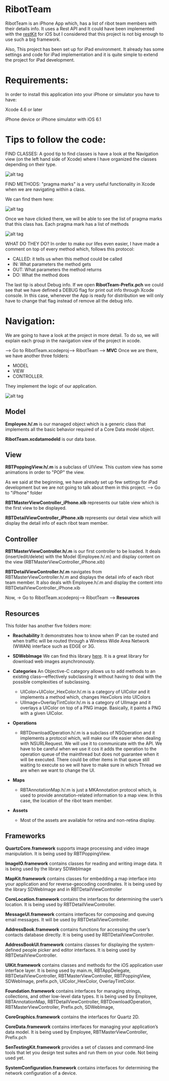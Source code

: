RibotTeam
=========

RibotTeam is an iPhone App which, has a list of ribot team members with their details info. 
It uses a Rest API and It could have been implemented with the [restKit](https://github.com/RestKit/RestKit) for iOS but I considered that this project is not big enough to use such a big framework.

Also, This project has been set up for iPad environment. It already has some settings and code for iPad implementation and it is quite simple to extend the project for iPad development.

Requirements:
============
In order to install this application into your iPhone or simulator you have to have:

   Xcode 4.6 or later

   iPhone device or iPhone simulator with iOS 6.1
   

Tips to follow the code:
=======================

FIND CLASSES: 
A good tip to find classes is have a look at the Navigation view (on the left hand side of Xcode) 
where I have organized the classes depending on their type.

![alt tag](http://emiliaregalado.com/ribotChallenge/navigationBar.png)

FIND METHODS: 
"pragma marks" is a very useful functionality in Xcode when we are navigating within a class.

We can find them here:

![alt tag](http://emiliaregalado.com/ribotChallenge/pragmaMarkClick.png)

Once we have clicked there, we will be able to see the list of pragma marks that this class has.
Each pragma mark has a list of methods

![alt tag](http://emiliaregalado.com/ribotChallenge/pragmaMarks.png)


WHAT DO THEY DO? 
In order to make our lifes even easier, I have made a comment on top of every method which, follows this protocol:

* CALLED: it tells us when this method could be called
* IN: What parameters the method gets
* OUT: What parameters the method returns
* DO: What the method does

The last tip is about Debug info.
If we open **RibotTeam-Prefix.pch** we could see that we have defined a DEBUG flag for print out info through Xcode console. In this case, whenever the App is ready for distribution we will only have to change that flag instead of remove all the debug info.


Navigation:
==========

We are going to have a look at the project in more detail. To do so, we will explain each group in the navigation view of the project in xcode.

--> Go to RibotTeam.xcodeproj--> RibotTeam --> **MVC**
Once we are there, we have another three folders:
   * MODEL 
   * VIEW 
   * CONTROLLER. 

They implement the logic of our application.

![alt tag](http://emiliaregalado.com/ribotChallenge/navigationExample.png)

Model
-----

**Employee.h/.m** is our managed object which is a generic class that implements all the basic behavior required of a Core Data model object.

**RibotTeam.xcdatamodeld** is our data base.

View
----

**RBTPoppingView.h/.m** is a subclass of UIView. This custom view has some animations in order to "POP" the view.

As we said at the beginning, we have already set up few settings for iPad development but we are not going to talk about them in this project.
--> Go to "iPhone" folder

**RBTMasterViewController_iPhone.xib**  represents our table view which is the first view to be displayed.

**RBTDetailViewController_iPhone.xib**  represents our detail view which will display the detail info of each ribot team member.

Controller
----------

**RBTMasterViewController.h/.m** is our first controller to be loaded. It deals (insert/edit/delete) with the Model (Employee.h/.m) and display content on the view (RBTMasterViewController_iPhone.xib)

**RBTDetailViewController.h/.m** navigates from RBTMasterViewController.h/.m and displays the detail info of each ribot team member. It also deals with Employee.h/.m and display the content into RBTDetailViewController_iPhone.xib




Now, -> Go to RibotTeam.xcodeproj--> RibotTeam --> **Resources**


Resources
---------
This folder has another five folders more: 
   
   * **Reachability** It demonstrates how to know when IP can be routed and when traffic will be routed through a Wireless Wide Area Network (WWAN) interface such as EDGE or 3G.

   * **SDWebImage** We can find this library [here](https://github.com/rs/SDWebImage). It is a great library for download web images asynchronously.
   
   * **Categories** An Objective-C category allows us to add methods to an existing class—effectively subclassing it without having to deal with the possible complexities of subclassing.
   
      * UIColor+UIColor_HexColor.h/.m is a category of UIColor and it implements a method which, changes HexColors into UIColors
      * UIImage+OverlayTintColor.h/.m is a category of UIImage and it overlays a UIColor on top of a PNG image. Basically, it paints a PNG with a given UIColor. 
      
   * **Operations**
   
      * RBTDownloadOperation.h/.m is a subclass of NSOperation and it implements a protocol which, will make our life easier when dealing with NSURLRequest. We will use it to communicate with the API. We have to be careful when we use it cos it adds the operation to the operation queue of the mainthread but does not guarantee when it will be executed. There could be other items in that queue still waiting to execute so we will have to make sure in which Thread we are when we want to change the UI.
      
   * **Maps**
   
      * RBTAnnotationMap.h/.m is just a MKAnnotation protocol which, is used to provide annotation-related information to a map view. In this case, the location of the ribot team member.
      
   * **Assets**
   
      * Most of the assets are available for retina and non-retina display.
   


Frameworks
----------

**QuartzCore.framework**  supports image processing and video image manipulation. It is being used by RBTPoppingView.

**ImageIO.framework**  contains classes for reading and writing image data. It is being used by the library SDWebImage

**MapKit.framework**  contains classes for embedding a map interface into your application and for reverse-geocoding coordinates. It is being used by the library SDWebImage and in RBTDetailViewController
 
**CoreLocation.framework**  contains the interfaces for determining the user’s location. It is being used by RBTDetailViewController.

**MessageUI.framework**  contains interfaces for composing and queuing email messages. It will be used by RBTDetailViewController.

**AddressBook.framework**  contains functions for accessing the user’s contacts database directly. It is being used by RBTDetailViewController.

**AddressBookUI.framework**  contains classes for displaying the system-defined people picker and editor interfaces.  It is being used by RBTDetailViewController.

**UIKit.framework**  contains classes and methods for the iOS application user interface layer. It is being used by main.m, RBTAppDelegate, RBTDetailViewController, RBTMasterViewController, RBTPoppingView, SDWebImage, prefix.pch, UIColor_HexColor, OverlayTintColor.

**Foundation.framework**  contains interfaces for managing strings, collections, and other low-level data types. It is being used by Employee, RBTAnnotationMap, RBTDetailViewController, RBTDownloadOperation, RBTMasterViewController, Prefix.pch, SDWebImage, 

**CoreGraphics.framework**  contains the interfaces for Quartz 2D.

**CoreData.framework**  contains interfaces for managing your application’s data model. It is being used by Employee, RBTMasterViewController, Prefix.pch

**SenTestingKit.framework** provides a set of classes and command-line tools that let you design test suites and run them on your code. Not being used yet.

**SystemConfiguration.framework** contains interfaces for determining the network configuration of a device.








